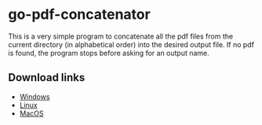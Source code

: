 # go-pdf-concatenator

This is a very simple program to concatenate all the pdf files from the current directory (in alphabetical order) into the desired output file.
If no pdf is found, the program stops before asking for an output name.

## Download links

- [Windows](https://github.com/Cedric-Caballol-Shepy/go-pdf-concatenator/raw/master/binaries/windows-amd64/go-pdf-concatenator.exe)
- [Linux](https://github.com/Cedric-Caballol-Shepy/go-pdf-concatenator/raw/master/binaries/linux-amd64/go-pdf-concatenator)
- [MacOS](https://github.com/Cedric-Caballol-Shepy/go-pdf-concatenator/raw/master/binaries/darwin-amd64/go-pdf-concatenator)
